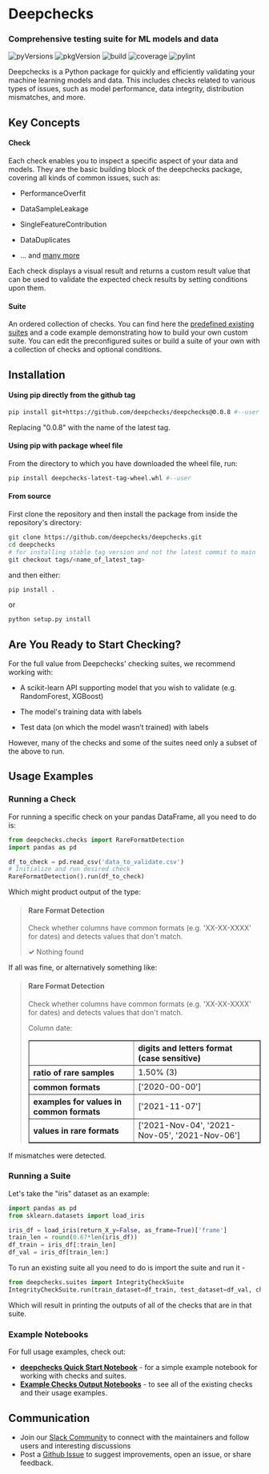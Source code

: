 
# Deepchecks
### Comprehensive testing suite for ML models and data

![pyVersions](https://img.shields.io/pypi/pyversions/deepchecks)
![pkgVersion](https://img.shields.io/pypi/v/deepchecks)
![build](https://github.com/deepchecks/deepchecks/actions/workflows/build.yml/badge.svg)
![coverage](https://deepchecks-public.s3.eu-west-1.amazonaws.com/deepchecks/coverage.svg)
![pylint](https://deepchecks-public.s3.eu-west-1.amazonaws.com/deepchecks/pylint.svg)

Deepchecks is a Python package for quickly and efficiently validating your machine learning models and data.
This includes checks related to various types of issues, such as model performance,
data integrity, distribution mismatches, and more.
## Key Concepts

#### Check
Each check enables you to inspect a specific aspect of your data and models.
They are the basic building block of the deepchecks package, covering all kinds of common issues,
such as:

-   PerformanceOverfit
    
-   DataSampleLeakage
    
-   SingleFeatureContribution
    
-   DataDuplicates
    
-   … and [many more](./notebooks)
    

Each check displays a visual result and returns a custom result value that can be used to
validate the expected check results by setting conditions upon them.

#### Suite
An ordered collection of checks. You can find here the
[predefined existing suites](deepchecks/suites) and a code example demonstrating how to build
your own custom suite. You can edit the preconfigured suites or build a
suite of your own with a collection of checks and optional conditions.
  

## Installation


#### Using pip directly from the github tag
```bash
pip install git+https://github.com/deepchecks/deepchecks@0.0.8 #--user
```
Replacing "0.0.8" with the name of the latest tag.

#### Using pip with package wheel file
From the directory to which you have downloaded the wheel file, run:
```bash
pip install deepchecks-latest-tag-wheel.whl #--user
```

#### From source
First clone the repository and then install the package from inside the repository's directory:
```bash
git clone https://github.com/deepchecks/deepchecks.git
cd deepchecks
# for installing stable tag version and not the latest commit to main
git checkout tags/<name_of_latest_tag>
```
and then either:
```bash
pip install .
```
or
```bash
python setup.py install
```

## Are You Ready  to Start Checking?

For the full value from Deepchecks' checking suites, we recommend working with:

-   A scikit-learn API supporting model that you wish to validate (e.g. RandomForest, XGBoost)
    
-   The model's training data with labels
    
-   Test data (on which the model wasn’t trained) with labels  

However, many of the checks and some of the suites need only a subset of the above to run.

## Usage Examples

### Running a Check
For running a specific check on your pandas DataFrame, all you need to do is:

```python
from deepchecks.checks import RareFormatDetection
import pandas as pd

df_to_check = pd.read_csv('data_to_validate.csv')
# Initialize and run desired check
RareFormatDetection().run(df_to_check)
```
Which might product output of the type:
><h4>Rare Format Detection</h4>
> <p>Check whether columns have common formats (e.g. 'XX-XX-XXXX' for dates) and detects values that don't match.</p>
> <p><b>&#x2713;</b> Nothing found</p>

If all was fine, or alternatively something like:
><h4>Rare Format Detection</h4>
><p>Check whether columns have common formats (e.g. 'XX-XX-XXXX' for dates) and detects values that don't match.</p>
>
>
> Column date:
> <table border="1" class="dataframe" style="text-align: left;">
>   <thead>
>     <tr>
>       <th class="blank level0" >&nbsp;</th>
>       <th class="col_heading level0 col0" >digits and letters format (case sensitive)</th>
>     </tr>
>   </thead>
>   <tbody>
>     <tr>
>       <th id="T_ae5e3_level0_row0" class="row_heading level0 row0" >ratio of rare samples</th>
>       <td id="T_ae5e3_row0_col0" class="data row0 col0" >1.50% (3)</td>
>     </tr>
>     <tr>
>       <th id="T_ae5e3_level0_row1" class="row_heading level0 row1" >common formats</th>
>       <td id="T_ae5e3_row1_col0" class="data row1 col0" >['2020-00-00']</td>
>     </tr>
>     <tr>
>       <th id="T_ae5e3_level0_row2" class="row_heading level0 row2" >examples for values in common formats</th>
>       <td id="T_ae5e3_row2_col0" class="data row2 col0" >['2021-11-07']</td>
>     </tr>
>     <tr>
>       <th id="T_ae5e3_level0_row3" class="row_heading level0 row3" >values in rare formats</th>
>       <td id="T_ae5e3_row3_col0" class="data row3 col0" >['2021-Nov-04', '2021-Nov-05', '2021-Nov-06']</td>
>     </tr>
>   </tbody> </table>

If mismatches were detected.

### Running a Suite
Let's take the "iris" dataset as an example:
```python
import pandas as pd
from sklearn.datasets import load_iris
```
```python
iris_df = load_iris(return_X_y=False, as_frame=True)['frame']
train_len = round(0.67*len(iris_df))
df_train = iris_df[:train_len]
df_val = iris_df[train_len:]
```
To run an existing suite all you need to do is import the suite and run it -

```python
from deepchecks.suites import IntegrityCheckSuite
IntegrityCheckSuite.run(train_dataset=df_train, test_dataset=df_val, check_datasets_policy='both')
```
Which will result in printing the outputs of all of the checks that are in that suite.

### Example Notebooks
For full usage examples, check out: 
- [**deepchecks Quick Start Notebook**](./notebooks/examples/models/Iris%20Dataset%20CheckSuite%20Example.ipynb) - for a simple example notebook for working with checks and suites.
- [**Example Checks Output Notebooks**](./notebooks) - to see all of the existing checks and their usage examples.

## Communication
- Join our [Slack Community](https://join.slack.com/t/mlcheckscommunity/shared_invite/zt-y28sjt1v-PBT50S3uoyWui_Deg5L_jg) to connect with the maintainers and follow users and interesting discussions
- Post a [Github Issue](https://github.com/deepchecks/deepchecks/issues) to suggest improvements, open an issue, or share feedback.

[comment]: <> "- Send us an [email](mailto:info@deepchecks.com) at info@deepchecks.com"